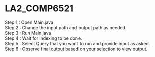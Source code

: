 # LA2_COMP6521
Step 1 : Open Main.java<br />
Step 2 : Change the input path and output path as needed. <br />
Step 3 : Run Main.java <br />
Step 4 : Wait for indexing to be done. <br />
Step 5 : Select Query that you want to run and provide input as asked. <br />
Step 6 : Observe final output based on your selection to view output.<br />
